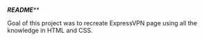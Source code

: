 *************README*************** 

Goal of this project was to recreate ExpressVPN page
using all the knowledge in HTML and CSS.
